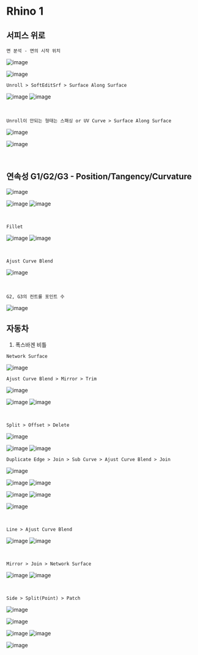 Rhino 1
==============

서피스 위로 
-----------

`면 분석 - 면의 시작 위치`

![image](https://user-images.githubusercontent.com/30430227/147724229-e61e6507-b724-4ad4-a1e1-00bb0a625baf.png)

![image](https://user-images.githubusercontent.com/30430227/147724255-bb4a6d39-ae2f-44b6-9acd-39735b6a8c74.png)

`Unroll > SoftEditSrf > Surface Along Surface`

![image](https://user-images.githubusercontent.com/30430227/147724500-beaecd35-9c13-4ed7-8b05-6216b5600d52.png)
![image](https://user-images.githubusercontent.com/30430227/147724514-85b79281-8cb7-4735-970b-beebf978e676.png)

<br>

`Unroll이 안되는 형태는 스패싱 or UV Curve > Surface Along Surface`

![image](https://user-images.githubusercontent.com/30430227/147724667-2e7360ab-939c-4fb6-b5e0-a1369bd81d27.png)

![image](https://user-images.githubusercontent.com/30430227/147724763-1d04f521-5dd3-4268-9901-025e0cd990cb.png)

<br>

연속성 G1/G2/G3 - Position/Tangency/Curvature
--------------------

![image](https://user-images.githubusercontent.com/30430227/147724969-3c257da3-b130-481c-99fc-69a1a483742f.png)

![image](https://user-images.githubusercontent.com/30430227/147725248-ae573d81-d5bf-4889-b9f4-da80f54caaee.png)
![image](https://user-images.githubusercontent.com/30430227/147725173-1e9a8570-1643-40dc-920e-88d238ca1267.png)

<br>

`Fillet`

![image](https://user-images.githubusercontent.com/30430227/147725321-d140f059-9fd1-4651-9492-685157b9314c.png)
![image](https://user-images.githubusercontent.com/30430227/147725304-875698a9-fb0f-402f-980e-588f3eb5b639.png)

<br>

`Ajust Curve Blend`

![image](https://user-images.githubusercontent.com/30430227/147725127-25c79b9b-e57b-4e49-b4e5-56880c96675c.png)

<br>

`G2, G3의 컨트롤 포인트 수`

![image](https://user-images.githubusercontent.com/30430227/147725595-1fbeb7a3-92ff-4b1d-b89c-a1273966e4d3.png)




자동차 
--------

1. 폭스바겐 비틀 

`Network Surface`

![image](https://user-images.githubusercontent.com/30430227/147721007-57b23826-87b0-4d4c-8473-e829a0c3db95.png)

`Ajust Curve Blend > Mirror > Trim`

![image](https://user-images.githubusercontent.com/30430227/147721025-a39357ca-4f19-4e01-ab60-8d3f918ab4df.png)

![image](https://user-images.githubusercontent.com/30430227/147721055-f0b74a68-e246-40be-9476-1fa3357cdef9.png)
![image](https://user-images.githubusercontent.com/30430227/147721096-4681c7c7-0b27-426f-9560-f006aa645f3c.png)

<br>

`Split > Offset > Delete`

![image](https://user-images.githubusercontent.com/30430227/147721435-c0c18722-b1e6-4baa-a1b0-349ce57f77e2.png)

![image](https://user-images.githubusercontent.com/30430227/147721457-a5c37ebe-ebd4-4dab-aa79-a20d740b541f.png)
![image](https://user-images.githubusercontent.com/30430227/147721471-39ebcad2-2aea-4429-b03c-75917cbb6959.png)

`Duplicate Edge > Join > Sub Curve > Ajust Curve Blend > Join`

![image](https://user-images.githubusercontent.com/30430227/147721937-7a87915b-6769-4b3d-8e96-45c581477e84.png)

![image](https://user-images.githubusercontent.com/30430227/147721780-88854714-4f5e-442e-9929-268f904ebf4f.png)
![image](https://user-images.githubusercontent.com/30430227/147721796-52d6ad5e-6a3f-4bf4-8887-0e88203c3856.png)

![image](https://user-images.githubusercontent.com/30430227/147722403-8ed8b7e4-802e-4db8-8aaf-ae648ab188ec.png)
![image](https://user-images.githubusercontent.com/30430227/147722551-8cdabef7-b79e-4b5b-8a18-5d8fec243483.png)

![image](https://user-images.githubusercontent.com/30430227/147722660-6e6b35f5-d108-4c8e-a84e-9d4aa5d05429.png)

<br>

`Line > Ajust Curve Blend`

![image](https://user-images.githubusercontent.com/30430227/147722128-e9b05dfe-1614-4084-a10b-114936ab910a.png)
![image](https://user-images.githubusercontent.com/30430227/147722152-1bd56d5b-c895-4b69-9bf8-7431e0b59cbe.png)

<br>

`Mirror > Join > Network Surface`

![image](https://user-images.githubusercontent.com/30430227/147723057-e2b1ca62-71ce-4df6-82a2-c006f7814547.png)
![image](https://user-images.githubusercontent.com/30430227/147723066-4f741829-bdb4-436b-aa80-0188cdb293b3.png)

<br>

`Side > Split(Point) > Patch`

![image](https://user-images.githubusercontent.com/30430227/147723382-6c0267ba-f423-42d7-9087-5c17b59875f1.png)

![image](https://user-images.githubusercontent.com/30430227/147723524-39b33c38-c891-4767-8273-96a5c8544d7b.png)

![image](https://user-images.githubusercontent.com/30430227/147723577-4a5674b6-cbea-4ffd-aeb5-37dd3f04d02d.png)
![image](https://user-images.githubusercontent.com/30430227/147723594-af161cd5-055d-49e5-8192-fe43bb84e8c7.png)

![image](https://user-images.githubusercontent.com/30430227/147723675-4a5c502d-4ba3-4ae0-b519-21e2b1ea47d6.png)

<br>









